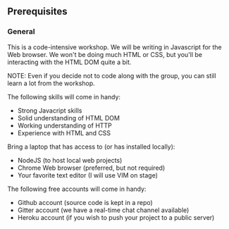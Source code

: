 ## Prerequisites

### General 
This is a code-intensive workshop. We will be writing in Javascript for the Web browser. We won't be doing much HTML or CSS, but you'll be interacting with the HTML DOM quite a bit.

NOTE: Even if you decide not to code along with the group, you can still learn a lot from the workshop. 


The following skills will come in handy:

 * Strong Javacript skills
 * Solid understanding of HTML DOM
 * Working understanding of HTTP
 * Experience with HTML and CSS

Bring a laptop that has access to (or has installed locally):
 
 * NodeJS (to host local web projects)
 * Chrome Web browser (preferred, but not required)
 * Your favorite text editor (I will use VIM on stage)

The following free accounts will come in handy:

 * Github account (source code is kept in a repo)
 * Gitter account (we have a real-time chat channel available)
 * Heroku account (if you wish to push your project to a public server)

